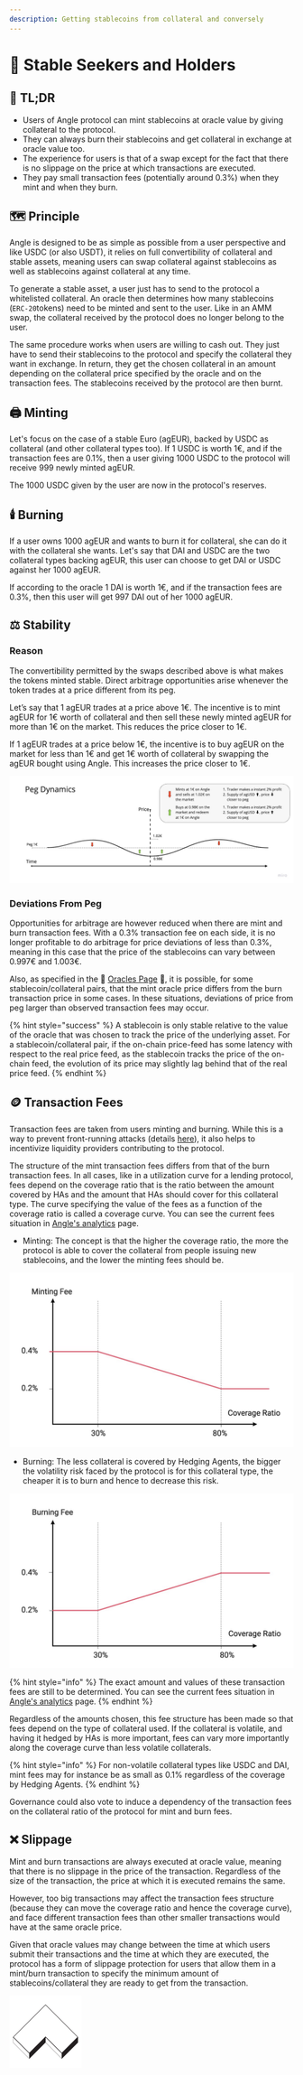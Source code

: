 ```yaml
---
description: Getting stablecoins from collateral and conversely
---
```


# 💱 Stable Seekers and Holders

## 🔎 TL;DR

- Users of Angle protocol can mint stablecoins at oracle value by giving collateral to the protocol.
- They can always burn their stablecoins and get collateral in exchange at oracle value too.
- The experience for users is that of a swap except for the fact that there is no slippage on the price at which transactions are executed.
- They pay small transaction fees (potentially around 0.3%) when they mint and when they burn.

## 🗺️ Principle

Angle is designed to be as simple as possible from a user perspective and like USDC (or also USDT), it relies on full convertibility of collateral and stable assets, meaning users can swap collateral against stablecoins as well as stablecoins against collateral at any time.

To generate a stable asset, a user just has to send to the protocol a whitelisted collateral. An oracle then determines how many stablecoins (`ERC-20`tokens) need to be minted and sent to the user. Like in an AMM swap, the collateral received by the protocol does no longer belong to the user.

The same procedure works when users are willing to cash out. They just have to send their stablecoins to the protocol and specify the collateral they want in exchange. In return, they get the chosen collateral in an amount depending on the collateral price specified by the oracle and on the transaction fees. The stablecoins received by the protocol are then burnt.

## 🖨️ Minting

Let's focus on the case of a stable Euro (agEUR), backed by USDC as collateral (and other collateral types too). If 1 USDC is worth 1€, and if the transaction fees are 0.1%, then a user giving 1000 USDC to the protocol will receive 999 newly minted agEUR.

The 1000 USDC given by the user are now in the protocol's reserves.

## 🕯️ Burning

If a user owns 1000 agEUR and wants to burn it for collateral, she can do it with the collateral she wants. Let's say that DAI and USDC are the two collateral types backing agEUR, this user can choose to get DAI or USDC against her 1000 agEUR.

If according to the oracle 1 DAI is worth 1€, and if the transaction fees are 0.3%, then this user will get 997 DAI out of her 1000 agEUR.

## ⚖️ Stability

### Reason

The convertibility permitted by the swaps described above is what makes the tokens minted stable. Direct arbitrage opportunities arise whenever the token trades at a price different from its peg.

Let’s say that 1 agEUR trades at a price above 1€. The incentive is to mint agEUR for 1€ worth of collateral and then sell these newly minted agEUR for more than 1€ on the market. This reduces the price closer to 1€.

If 1 agEUR trades at a price below 1€, the incentive is to buy agEUR on the market for less than 1€ and get 1€ worth of collateral by swapping the agEUR bought using Angle. This increases the price closer to 1€.

![Angle Peg Dynamics](../../.gitbook/assets/peg.jpg)

### Deviations From Peg

Opportunities for arbitrage are however reduced when there are mint and burn transaction fees. With a 0.3% transaction fee on each side, it is no longer profitable to do arbitrage for price deviations of less than 0.3%, meaning in this case that the price of the stablecoins can vary between 0.997€ and 1.003€.

Also, as specified in the 🔱 [Oracles Page](../oracles.md) 🔱, it is possible, for some stablecoin/collateral pairs, that the mint oracle price differs from the burn transaction price in some cases. In these situations, deviations of price from peg larger than observed transaction fees may occur.

{% hint style="success" %}
A stablecoin is only stable relative to the value of the oracle that was chosen to track the price of the underlying asset. For a stablecoin/collateral pair, if the on-chain price-feed has some latency with respect to the real price feed, as the stablecoin tracks the price of the on-chain feed, the evolution of its price may slightly lag behind that of the real price feed.
{% endhint %}

## 🪙 Transaction Fees

Transaction fees are taken from users minting and burning. While this is a way to prevent front-running attacks (details [here](https://blog.angle.money/angle-research-series-part-2-fees-and-front-running-resistance-for-users-393e0ae14b20)), it also helps to incentivize liquidity providers contributing to the protocol.

The structure of the mint transaction fees differs from that of the burn transaction fees. In all cases, like in a utilization curve for a lending protocol, fees depend on the coverage ratio that is the ratio between the amount covered by HAs and the amount that HAs should cover for this collateral type. The curve specifying the value of the fees as a function of the coverage ratio is called a coverage curve. You can see the current fees situation in [Angle's analytics](https://analytics.angle.money) page.

- Minting: The concept is that the higher the coverage ratio, the more the protocol is able to cover the collateral from people issuing new stablecoins, and the lower the minting fees should be.

![](../../.gitbook/assets/mintingfees.jpg)

- Burning: The less collateral is covered by Hedging Agents, the bigger the volatility risk faced by the protocol is for this collateral type, the cheaper it is to burn and hence to decrease this risk.

![](../../.gitbook/assets/burningfees.jpg)

{% hint style="info" %}
The exact amount and values of these transaction fees are still to be determined. You can see the current fees situation in [Angle's analytics](https://analytics.angle.money) page.
{% endhint %}

Regardless of the amounts chosen, this fee structure has been made so that fees depend on the type of collateral used. If the collateral is volatile, and having it hedged by HAs is more important, fees can vary more importantly along the coverage curve than less volatile collaterals.

{% hint style="info" %}
For non-volatile collateral types like USDC and DAI, mint fees may for instance be as small as 0.1% regardless of the coverage by Hedging Agents.
{% endhint %}

Governance could also vote to induce a dependency of the transaction fees on the collateral ratio of the protocol for mint and burn fees.

## ❌ Slippage

Mint and burn transactions are always executed at oracle value, meaning that there is no slippage in the price of the transaction. Regardless of the size of the transaction, the price at which it is executed remains the same.

However, too big transactions may affect the transaction fees structure (because they can move the coverage ratio and hence the coverage curve), and face different transaction fees than other smaller transactions would have at the same oracle price.

Given that oracle values may change between the time at which users submit their transactions and the time at which they are executed, the protocol has a form of slippage protection for users that allow them in a mint/burn transaction to specify the minimum amount of stablecoins/collateral they are ready to get from the transaction.

![](<../../.gitbook/assets/emoji-user (3) (3).png>)
